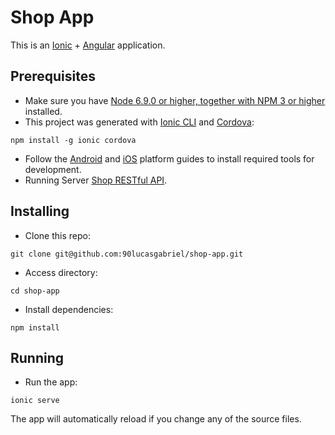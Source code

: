 
# Shop App
This is an  [Ionic](https://ionicframework.com) + [Angular](https://angular.io/) application. 


## Prerequisites
- Make sure you have [Node 6.9.0 or higher, together with NPM 3 or higher](https://nodejs.org/en/) installed.
- This project was generated with [Ionic CLI](https://ionicframework.com/docs/cli/) and [Cordova](https://cordova.apache.org/):
```
npm install -g ionic cordova
```
- Follow the [Android](https://cordova.apache.org/docs/en/7.x/guide/platforms/android/) and [iOS](https://cordova.apache.org/docs/en/7.x/guide/platforms/ios/) platform guides to install required tools for development.
- Running Server [Shop RESTful API](https://github.com/90lucasgabriel/shop-api).


## Installing
- Clone this repo:
```
git clone git@github.com:90lucasgabriel/shop-app.git
```
- Access directory:
```
cd shop-app
```
- Install dependencies:
```
npm install
```


## Running
- Run the app:
```
ionic serve
```
The app will automatically reload if you change any of the source files.
